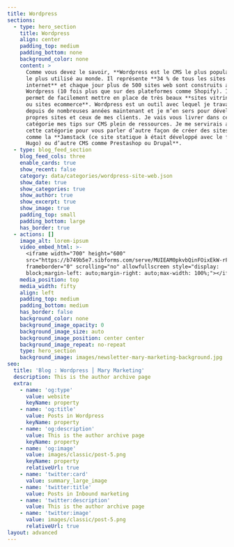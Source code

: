 ```yaml
---
title: Wordpress
sections:
  - type: hero_section
    title: Wordpress
    align: center
    padding_top: medium
    padding_bottom: none
    background_color: none
    content: >
      Comme vous devez le savoir, **Wordpress est le CMS le plus populaire** et
      le plus utilisé au monde. Il représente **34 % de tous les sites sur
      internet** et chaque jour plus de 500 sites web sont construits avec
      Wordpress (10 fois plus que sur des plateformes comme Shopify). Il vous
      permet de facilement mettre en place de très beaux **sites vitrine, blogs,
      ou sites ecommerce**. Wordpress est un outil avec lequel je travaille
      depuis de nombreuses années maintenant et je m’en sers pour développer mes
      propres sites et ceux de mes clients. Je vais vous livrer dans cette
      catégorie mes tips sur CMS plein de ressources. Je me servirais aussi de
      cette catégorie pour vous parler d’autre façon de créer des sites web
      comme la **Jamstack (ce site statique à était développé avec le framework
      Hugo) ou d’autre CMS comme Prestashop ou Drupal**.
  - type: blog_feed_section
    blog_feed_cols: three
    enable_cards: true
    show_recent: false
    category: data/categories/wordpress-site-web.json
    show_date: true
    show_categories: true
    show_author: true
    show_excerpt: true
    show_image: true
    padding_top: small
    padding_bottom: large
    has_border: true
  - actions: []
    image_alt: lorem-ipsum
    video_embed_html: >-
      <iframe width="700" height="600"
      src="https://b749b5e7.sibforms.com/serve/MUIEAM0pkvbQinFOixEkW-rF_LkKDOef_kUfJGtk7R9-UfYGPAJ_DiiVnVBksDThZYDqnmeVL4MnotsgclA_AehybCmA3NKcWHLbbvdkKvG0n34T7OuHuIsL2dj3-o197_s8hEpdP9x5L2dDoMQzA-iDTR8VKjJg43Ng3XjNLA8_kzDtFQqaWLGl0KlowvrzGYQ-eObrny3EASDU"
      frameborder="0" scrolling="no" allowfullscreen style="display:
      block;margin-left: auto;margin-right: auto;max-width: 100%;"></iframe>
    media_position: top
    media_width: fifty
    align: left
    padding_top: medium
    padding_bottom: medium
    has_border: false
    background_color: none
    background_image_opacity: 0
    background_image_size: auto
    background_image_position: center center
    background_image_repeat: no-repeat
    type: hero_section
    background_image: images/newsletter-mary-marketing-background.jpg
seo:
  title: 'Blog : Wordpress ⎮ Mary Marketing'
  description: This is the author archive page
  extra:
    - name: 'og:type'
      value: website
      keyName: property
    - name: 'og:title'
      value: Posts in Wordpress
      keyName: property
    - name: 'og:description'
      value: This is the author archive page
      keyName: property
    - name: 'og:image'
      value: images/classic/post-5.png
      keyName: property
      relativeUrl: true
    - name: 'twitter:card'
      value: summary_large_image
    - name: 'twitter:title'
      value: Posts in Inbound marketing
    - name: 'twitter:description'
      value: This is the author archive page
    - name: 'twitter:image'
      value: images/classic/post-5.png
      relativeUrl: true
layout: advanced
---
```

